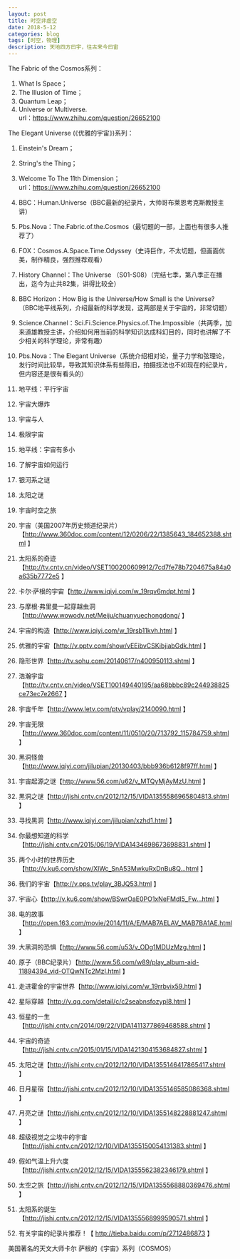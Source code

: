 ```yaml
---
layout: post
title: 时空非虚空
date: 2018-5-12
categories: blog
tags: [时空，物理]
description: 天地四方曰宇，往古来今曰宙
---
```


The Fabric of the Cosmos系列：<br>
1. What Is Space；
2. The Illusion of Time；
3. Quantum Leap；
4. Universe or Multiverse.<br>
url：https://www.zhihu.com/question/26652100<br>

The Elegant Universe (《优雅的宇宙》)系列：
1. Einstein's Dream；
2. String's the Thing；
3. Welcome To The 11th Dimension；<br>
url：https://www.zhihu.com/question/26652100<br>

1. BBC：Human.Universe（BBC最新的纪录片，大帅哥布莱恩考克斯教授主讲）
2. Pbs.Nova：The.Fabric.of.the.Cosmos（最切题的一部，上面也有很多人推荐了）
3. FOX：Cosmos.A.Space.Time.Odyssey（史诗巨作，不太切题，但画面优美，制作精良，强烈推荐观看）
4. History Channel：The Universe （S01-S08）（完结七季，第八季正在播出，迄今为止共82集，讲得比较全）
5. BBC Horizon：How Big is the Universe/How Small is the Universe?（BBC地平线系列，介绍最新的科学发现，这两部是关于宇宙的，非常切题）
6. Science.Channel：Sci.Fi.Science.Physics.of.The.Impossible（共两季，加来道雄教授主讲，介绍如何用当前的科学知识达成科幻目的，同时也讲解了不少相关的科学理论，非常有趣）
7. Pbs.Nova：The Elegant Universe（系统介绍相对论，量子力学和弦理论，发行时间比较早，导致其知识体系有些陈旧，拍摄技法也不如现在的纪录片，但内容还是很有看头的）<br>


1. 地平线：平行宇宙
2. 宇宙大爆炸
3. 宇宙与人
4. 极限宇宙
5. 地平线：宇宙有多小
6. 了解宇宙如何运行
7. 银河系之谜
8. 太阳之谜
9. 宇宙时空之旅
10. 宇宙（美国2007年历史频道纪录片）【http://www.360doc.com/content/12/0206/22/1385643_184652388.shtml 】
11. 太阳系的奇迹【http://tv.cntv.cn/video/VSET100200609912/7cd7fe78b7204675a84a0a635b7772e5 】
12. 卡尔·萨根的宇宙【http://www.iqiyi.com/w_19rqv6mdpt.html 】
13. 与摩根·弗里曼一起穿越虫洞【http://www.wowody.net/Meiju/chuanyuechongdong/ 】
14. 宇宙的构造【http://www.iqiyi.com/w_19rsb11kvh.html 】
15. 优雅的宇宙【http://v.pptv.com/show/vEEibvCSKibjiabGdk.html 】
16. 隐形世界【http://tv.sohu.com/20140617/n400950113.shtml 】
17. 浩瀚宇宙【http://tv.cntv.cn/video/VSET100149440195/aa68bbbc89c244938825ce73ec7e2667 】
18. 宇宙千年【http://www.letv.com/ptv/vplay/2140090.html 】
19. 宇宙无限【http://www.360doc.com/content/11/0510/20/713792_115784759.shtml 】
20. 黑洞怪兽【http://www.iqiyi.com/jilupian/20130403/bbb936b6128f97ff.html 】
21. 宇宙起源之谜【http://www.56.com/u62/v_MTQyMjAyMzU.html 】
22. 黑洞之谜【http://jishi.cntv.cn/2012/12/15/VIDA1355586965804813.shtml 】
23. 寻找黑洞【http://www.iqiyi.com/jilupian/xzhd1.html 】
24. 你最想知道的科学【http://jishi.cntv.cn/2015/06/19/VIDA1434698673698831.shtml 】
25. 两个小时的世界历史【http://v.ku6.com/show/XlWc_SnA53MwkuRxDnBu8Q...html 】
26. 我们的宇宙【http://v.pps.tv/play_3BJQ53.html 】
27. 宇宙心【http://v.ku6.com/show/BSwrOaE0PO1xNeFMdI5_Fw...html 】
28. 电的故事【http://open.163.com/movie/2014/11/A/E/MAB7AELAV_MAB7BA1AE.html 】
29. 大黑洞的恐惧【http://www.56.com/u53/v_ODg1MDUzMzg.html 】
30. 原子（BBC纪录片）【http://www.56.com/w89/play_album-aid-11894394_vid-OTQwNTc2MzI.html 】
31. 走进霍金的宇宙世界【http://www.iqiyi.com/w_19rrbvix59.html 】
32. 星际穿越【http://v.qq.com/detail/c/c2seabnsfozypl8.html 】
33. 恒星的一生【http://jishi.cntv.cn/2014/09/22/VIDA1411377869468588.shtml 】
34. 宇宙的奇迹【http://jishi.cntv.cn/2015/01/15/VIDA1421304153684827.shtml 】
35. 太阳之谜【http://jishi.cntv.cn/2012/12/10/VIDA1355146417865417.shtml 】
36. 日月星宿【http://jishi.cntv.cn/2012/12/10/VIDA1355146585086368.shtml 】
37. 月亮之谜【http://jishi.cntv.cn/2012/12/10/VIDA1355148228881247.shtml 】
38. 超级视觉之尘埃中的宇宙【http://jishi.cntv.cn/2012/12/10/VIDA1355150054131383.shtml 】
39. 假如气温上升六度【http://jishi.cntv.cn/2012/12/15/VIDA1355562382346179.shtml 】
40. 太空之旅【http://jishi.cntv.cn/2012/12/15/VIDA1355568880369476.shtml 】
41. 太阳系的诞生【http://jishi.cntv.cn/2012/12/15/VIDA1355568999590571.shtml 】
42. 有关宇宙的纪录片推荐！【 http://tieba.baidu.com/p/2712486873 】<br>

美国著名的天文大师卡尔 萨根的《宇宙》系列（COSMOS）